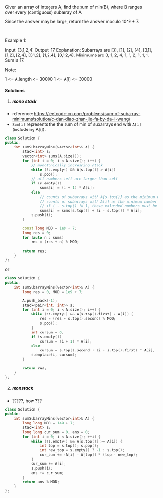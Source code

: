 Given an array of integers A, find the sum of min(B), where B ranges over every (contiguous) subarray of A.

Since the answer may be large, return the answer modulo 10^9 + 7.

 

Example 1:

Input: [3,1,2,4]
Output: 17
Explanation: Subarrays are [3], [1], [2], [4], [3,1], [1,2], [2,4], [3,1,2], [1,2,4], [3,1,2,4]. 
Minimums are 3, 1, 2, 4, 1, 1, 2, 1, 1, 1.  Sum is 17.
 

Note:

1 <= A.length <= 30000
1 <= A[i] <= 30000
 

#### Solutions


1. ##### mono stack

- reference: https://leetcode-cn.com/problems/sum-of-subarray-minimums/solution/c-dan-diao-zhan-jie-fa-by-da-li-wang/
- `Sum[i]` represents the the sum of min of subarrays end with `A[i]`(includeing A[i]).

```c++
class Solution {
public:
    int sumSubarrayMins(vector<int>& A) {
        stack<int> s;
        vector<int> sums(A.size());
        for (int i = 0; i < A.size(); i++) {
            // monotonically increasing stack
            while (!s.empty() && A[s.top()] > A[i])
                s.pop();
            // all numbers left are larger than self
            if (s.empty())
                sums[i] = (i + 1) * A[i];
            else                
                // counts of subarrays with A[s.top()] as the minimum number and end with A[i] as right most element
                // counts of subarrays with A[i] as the minimum number and end with A[i].
                // if i - s.top() != 1, these exlucded numbers must be larger than A[i].
                sums[i] = sums[s.top()] + (i - s.top()) * A[i];
            s.push(i);
        }

        const long MOD = 1e9 + 7;
        long res = 0;
        for (auto n : sums)
            res = (res + n) % MOD;
        
        return res;
    }
};
```


or


```c++
class Solution {
public:
    int sumSubarrayMins(vector<int>& A) {
        long res = 0, MOD = 1e9 + 7;

        A.push_back(-1);
        stack<pair<int, int>> s;
        for (int i = 0; i < A.size(); i++) {
            while (!s.empty() && A[s.top().first] > A[i]) {
                res = (res + s.top().second) % MOD;
                s.pop();
            }
            int cursum = 0;
            if (s.empty())
                cursum = (i + 1) * A[i];
            else
                cursum = s.top().second + (i - s.top().first) * A[i];
            s.emplace(i, cursum);
        }

        return res;
    }
};
```

2. ##### monstack

- ?????, how ???

```c++
class Solution {
public:
    int sumSubarrayMins(vector<int>& A) {
        long long MOD = 1e9 + 7;
        stack<int> s;
        long long cur_sum = 0, ans = 0;
        for (int i = 0; i < A.size(); ++i) {
            while (!s.empty() && A[s.top()] >= A[i]) {
                int top = s.top(); s.pop();
                int new_top = s.empty() ? -1 : s.top();
                cur_sum += (A[i] - A[top]) * (top - new_top);
            }
            cur_sum += A[i];
            s.push(i);
            ans += cur_sum;
        }
        return ans % MOD;      
    }
};
```